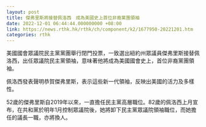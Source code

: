 ```yaml
---
layout: post
title: 傑弗里斯將接替佩洛西　成為美國史上首位非裔黨團領袖
date: 2022-12-01 06:44:44.000000000 +08:00
link: https://news.rthk.hk/rthk/ch/component/k2/1677950-20221201.htm
categories: rthk
---
```


美國國會眾議院民主黨黨團舉行閉門投票，一致選出紐約州眾議員傑弗里斯接替佩洛西，出任眾議院民主黨領袖，意味著他將成為美國國會史上，首位非裔黨團領袖。

佩洛西發表聲明恭賀傑弗里斯，表示這些新一代領袖，反映出美國的活力及多樣性。

52歲的傑弗里斯自2019年以來，一直擔任民主黨高層職位。82歲的佩洛西上月宣布，在共和黨於明年1月控制眾議院後，她將卸下民主黨眾議院領袖職位，而她擔任的議長一職，亦將換人。
